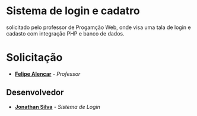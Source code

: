 # Sistema de login e cadatro
  solicitado pelo professor de Progamção Web, onde visa uma tala de login e cadasto com integração PHP e banco de dados.

# Solicitação
* **[Felipe Alencar](https://github.com/felipealencar)** - *Professor*
## Desenvolvedor
* **[Jonathan Silva](https://github.com/Jonathan-inja)** - *Sistema de Login*
